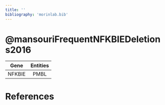 ```yaml
---
title: ''
bibliography: 'morinlab.bib'
---
```


# @mansouriFrequentNFKBIEDeletions2016
|Gene|Entities|
|:-:|:-:|
|NFKBIE|PMBL|

# References

